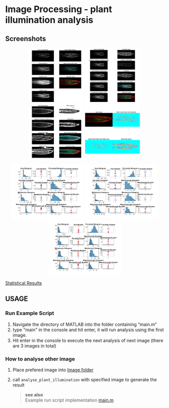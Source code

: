 # Image Processing - plant illumination analysis

## Screenshots

<p align="center" float="left">
  <img src="screenshots/1.png" width="174"/>
  <img src="screenshots/2.png" width="174"/>
  <img src="screenshots/3.png" width="174"/>
  <img src="screenshots/4.png" width="174"/>
</p>
<p align="center" float="left">
  <img src="screenshots/5.png" width="232"/>
  <img src="screenshots/6.png" width="232"/>
  <img src="screenshots/7.png" width="232"/>
</p>

[Statistical Results](Report/Attachments/stackninja1_statistic.txt)

## USAGE
### Run Example Script 
1. Navigate the directory of MATLAB into the folder containing “main.m”
2. type "main" in the console and hit enter, it will run analysis using the first image.
3. Hit enter in the console to execute the next analysis of next image (there are 3 images in total)
### How to analyse other image
1. Place prefered image into [Image folder](Images)
2. call ``analyse_plant_illumination`` with specified image to generate the result

    > **see also**   
    > Example run script implementation [main.m](main.m)
